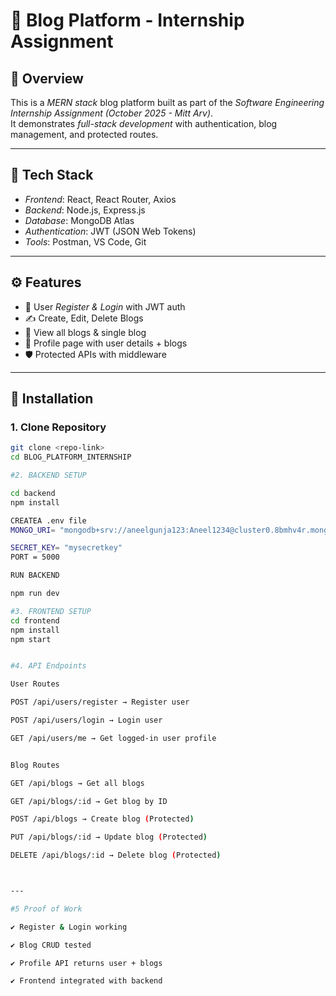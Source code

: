 
# 📖 Blog Platform - Internship Assignment

## 📌 Overview
This is a *MERN stack* blog platform built as part of the *Software Engineering Internship Assignment (October 2025 - Mitt Arv)*.  
It demonstrates *full-stack development* with authentication, blog management, and protected routes.

---

## 🚀 Tech Stack
- *Frontend*: React, React Router, Axios  
- *Backend*: Node.js, Express.js  
- *Database*: MongoDB Atlas  
- *Authentication*: JWT (JSON Web Tokens)  
- *Tools*: Postman, VS Code, Git  

---

## ⚙ Features
- 🔐 User *Register & Login* with JWT auth  
- ✍ Create, Edit, Delete Blogs  
- 📖 View all blogs & single blog  
- 👤 Profile page with user details + blogs  
- 🛡 Protected APIs with middleware  

---

## 🔧 Installation

### 1. Clone Repository
```BASH
git clone <repo-link>
cd BLOG_PLATFORM_INTERNSHIP

#2. BACKEND SETUP

cd backend 
npm install

CREATEA .env file
MONGO_URI= "mongodb+srv://aneelgunja123:Aneel1234@cluster0.8bmhv4r.mongodb.net/blog?retryWrites=true&w=majority&appName=Cluster0"

SECRET_KEY= "mysecretkey"
PORT = 5000

RUN BACKEND

npm run dev

#3. FRONTEND SETUP
cd frontend
npm install
npm start


#4. API Endpoints

User Routes

POST /api/users/register → Register user

POST /api/users/login → Login user

GET /api/users/me → Get logged-in user profile


Blog Routes

GET /api/blogs → Get all blogs

GET /api/blogs/:id → Get blog by ID

POST /api/blogs → Create blog (Protected)

PUT /api/blogs/:id → Update blog (Protected)

DELETE /api/blogs/:id → Delete blog (Protected)



---

#5 Proof of Work

✔ Register & Login working 

✔ Blog CRUD tested

✔ Profile API returns user + blogs

✔ Frontend integrated with backend


